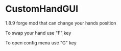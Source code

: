 # CustomHandGUI
1.8.9 forge mod that can change your hands position

To swap your hand use "F" key

To open config menu use "G" key
